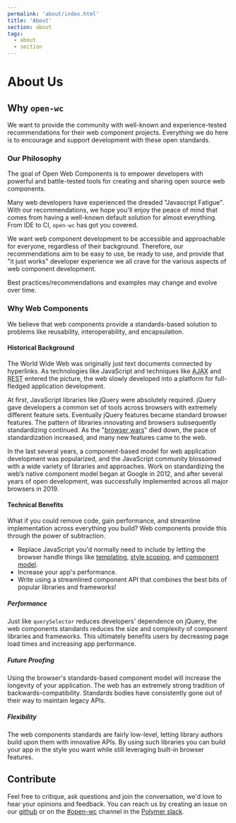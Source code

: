 ```yaml
---
permalink: 'about/index.html'
title: 'About'
section: about
tags:
  - about
  - section
---
```


# About Us

## Why `open-wc`

We want to provide the community with well-known and experience-tested recommendations for their web component projects. Everything we do here is to encourage and support development with these open standards.

### Our Philosophy

The goal of Open Web Components is to empower developers with powerful and battle-tested tools for creating and sharing open source web components.

Many web developers have experienced the dreaded "Javascript Fatigue". With our recommendations, we hope you'll enjoy the peace of mind that comes from having a well-known default solution for almost everything. From IDE to CI, `open-wc` has got you covered.

We want web component development to be accessible and approachable for everyone, regardless of their background. Therefore, our recommendations aim to be easy to use, be ready to use, and provide that "it just works" developer experience we all crave for the various aspects of web component development.

Best practices/recommendations and examples may change and evolve over time.

### Why Web Components

We believe that web components provide a standards-based solution to problems like reusability, interoperability, and encapsulation.

#### Historical Background

The World Wide Web was originally just text documents connected by hyperlinks. As technologies like JavaScript and techniques like <abbr title="Asynchronous JavaScript and XML">AJAX</abbr> and <abbr title="Representational State Transfer">REST</abbr> entered the picture, the web slowly developed into a platform for full-fledged application development.

At first, JavaScript libraries like jQuery were absolutely required. jQuery gave developers a common set of tools across browsers with extremely different feature sets. Eventually jQuery features became standard browser features. The pattern of libraries innovating and browsers subsequently standardizing continued. As the "[browser wars](https://www.wikiwand.com/en/Browser_wars)" died down, the pace of standardization increased, and many new features came to the web.

In the last several years, a component-based model for web application development was popularized, and the JavaScript community blossomed with a wide variety of libraries and approaches. Work on standardizing the web’s native component model began at Google in 2012, and after several years of open development, was successfully implemented across all major browsers in 2019.

#### Technical Benefits

What if you could remove code, gain performance, and streamline implementation across everything you build? Web components provide this through the power of subtraction.

- Replace JavaScript you'd normally need to include by letting the browser handle things like [templating](https://www.w3.org/TR/html5/semantics-scripting.html#the-template-element), [style scoping](https://www.w3.org/TR/dom41/#shadow-trees), and [component model](https://html.spec.whatwg.org/multipage/custom-elements.html#custom-elements).
- Increase your app's performance.
- Write using a streamlined component API that combines the best bits of popular libraries and frameworks!

##### Performance

Just like `querySelector` reduces developers' dependence on jQuery, the web components standards reduces the size and complexity of component libraries and frameworks. This ultimately benefits users by decreasing page load times and increasing app performance.

##### Future Proofing

Using the browser's standards-based component model will increase the longevity of your application. The web has an extremely strong tradition of backwards-compatibility. Standards bodies have consistently gone out of their way to maintain legacy APIs.

##### Flexibility

The web components standards are fairly low-level, letting library authors build upon them with innovative APIs. By using such libraries you can build your app in the style you want while still leveraging built-in browser features.

## Contribute

Feel free to critique, ask questions and join the conversation, we'd love to hear your opinions and feedback. You can reach us by creating an issue on our [github](https://github.com/open-wc) or on the [#open-wc](https://slack.com/share/IUQNUPWUF/awabyN8iYH4dXX6aGpu16ES9/enQtOTc2Nzc2ODEyOTY3LWM5ZGExNGFiMmM4NDY2YWI2MzYwOGY5ZTNlZjk4OGU4NTFhMGJjNmVhNGI4MzVlNTMwNGRiNGIxNjc4MGJhNDg) channel in the [Polymer slack](https://www.polymer-project.org/slack-invite).
